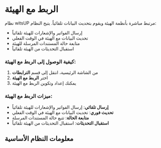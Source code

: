 # الربط مع الهيئة
نظام witsUP مرتبط مباشرة بأنظمة الهيئة ويقوم بتحديث البيانات تلقائياً. يتيح النظام:
- إرسال الفواتير والإشعارات للهيئة تلقائياً
- تحديث البيانات مع الهيئة في الوقت الفعلي
- متابعة حالة المستندات المرسلة للهيئة
- استقبال التحديثات من الهيئة تلقائياً

### كيفية الوصول إلى الربط مع الهيئة:
1. من الشاشة الرئيسية، انتقل إلى قسم **الترابطات**
2. اختر **الربط مع الهيئة**
3. يمكنك إعداد وتكوين الربط مع الهيئة

### ميزات الربط مع الهيئة:
- **إرسال تلقائي**: إرسال الفواتير والإشعارات للهيئة تلقائياً
- **تحديث فوري**: تحديث البيانات مع الهيئة في الوقت الفعلي
- **متابعة الحالة**: تتبع حالة المستندات المرسلة
- **استقبال التحديثات**: استقبال التحديثات من الهيئة تلقائياً

## معلومات النظام الأساسية
